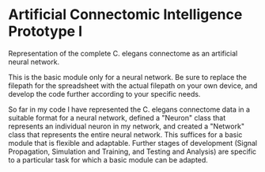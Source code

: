 # Artificial Connectomic Intelligence Prototype I

Representation of the complete C. elegans connectome as an artificial neural network.

This is the basic module only for a neural network. Be sure to replace the filepath for the spreadsheet with the actual filepath on your own device,
and develop the code further according to your specific needs.

So far in my code I have represented the C. elegans connectome data in a suitable format for a neural network, defined a "Neuron" class that represents 
an individual neuron in my network, and created a "Network" class that represents the entire neural network. This suffices for a basic module that is flexible and
adaptable. Further stages of development (Signal Propagation, Simulation and Training, and Testing and Analysis) are specific to a particular task 
for which a basic module can be adapted. 
